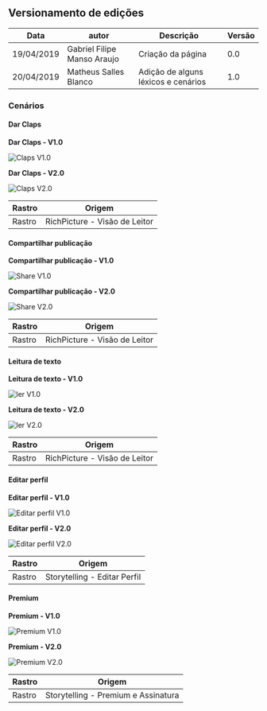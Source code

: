 ## Versionamento de edições
| Data           | autor                | Descrição                           |Versão|
|----------------|----------------------|-------------------------------------|------|
|   19/04/2019   | Gabriel Filipe Manso Araujo  | Criação da página | 0.0  |
| 20/04/2019| Matheus Salles Blanco | Adição de alguns léxicos e cenários | 1.0|

### Cenários

#### Dar Claps

**Dar Claps - V1.0**

![Claps V1.0](cenarios/cenarioclaps-1.png)

**Dar Claps - V2.0**

![Claps V2.0](cenarios/cenarioclap-2.png)

| Rastro | Origem |
| ------- | ------- |
|Rastro| RichPicture - Visão de Leitor|

#### Compartilhar publicação

**Compartilhar publicação - V1.0**

![Share V1.0](cenarios/cenariocompartilhar-1.png)

**Compartilhar publicação - V2.0**

![Share V2.0](cenarios/cenariocompartilhar-2.png)

| Rastro | Origem |
| ------- | ------- |
|Rastro| RichPicture - Visão de Leitor|

#### Leitura de texto

**Leitura de texto - V1.0**

![ler V1.0](cenarios/cenarioleitura-1.png)

**Leitura de texto - V2.0**

![ler V2.0](cenarios/cenarioleitura-2.png)

| Rastro | Origem |
| ------- | ------- |
|Rastro| RichPicture - Visão de Leitor|

#### Editar perfil

**Editar perfil - V1.0**

![Editar perfil V1.0](cenarios/cenarioperfil-1.png)

**Editar perfil - V2.0**

![Editar perfil V2.0](cenarios/cenarioperfil-2.png)

| Rastro | Origem |
| ------- | ------- |
|Rastro| Storytelling - Editar Perfil |

#### Premium

**Premium - V1.0**

![Premium V1.0](cenarios/cenariopremium-1.png)

**Premium - V2.0**

![Premium V2.0](cenarios/cenariopremium-2.png)

| Rastro | Origem |
| ------- | ------- |
|Rastro| Storytelling - Premium e Assinatura |